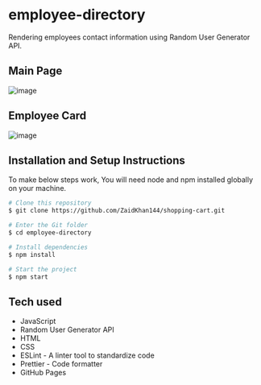 # employee-directory

Rendering employees contact information using Random User Generator API.

## Main Page

![image](https://i.postimg.cc/yNcG8bft/startup.png)

## Employee Card

![image](https://i.postimg.cc/8Pcn65Kh/Awesome-Startup.png)

## Installation and Setup Instructions

To make below steps work, You will need node and npm installed globally on your machine.

```bash
# Clone this repository
$ git clone https://github.com/ZaidKhan144/shopping-cart.git

# Enter the Git folder
$ cd employee-directory

# Install dependencies
$ npm install

# Start the project
$ npm start
```

## Tech used

- JavaScript
- Random User Generator API
- HTML
- CSS
- ESLint - A linter tool to standardize code
- Prettier - Code formatter
- GitHub Pages


